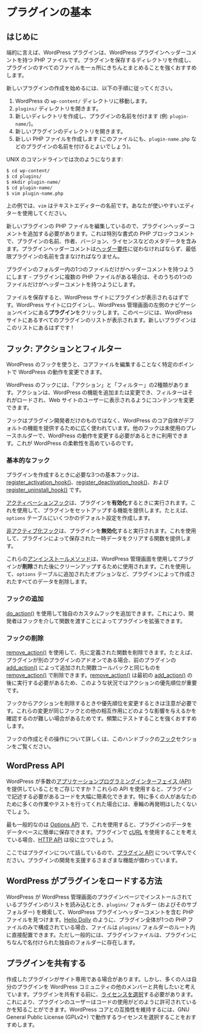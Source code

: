 <!--
# Plugin Basics
-->

# プラグインの基本


<!--
## Getting Started
-->

## はじめに

<!--
At its simplest, a WordPress plugin is a PHP file with a WordPress plugin header comment. It's highly recommended that you create a directory to hold your plugin so that all of your plugin's files are neatly organized in one place.
-->

端的に言えば、WordPress プラグインは、WordPress プラグインヘッダーコメントを持つ PHP ファイルです。プラグインを保存するディレクトリを作成し、プラグインのすべてのファイルを一ヵ所にきちんとまとめることを強くおすすめします。

<!--
To get started creating a new plugin, follow the steps below.
-->

新しいプラグインの作成を始めるには、以下の手順に従ってください。

<!--
1. Navigate to the WordPress installation's `wp-content/` directory.
2. Open the `plugins/` directory.
3. Create a new directory and name it after the plugin (e.g. `plugin-name/`).
4. Open the new plugin's directory.
5. Create a new PHP file (it's also good to name this file after your plugin, e.g. `plugin-name.php`).
-->

1. WordPress の `wp-content/` ディレクトリに移動します。
2. `plugins/` ディレクトリを開きます。
3. 新しいディレクトリを作成し、プラグインの名前を付けます (例: `plugin-name/`)。
4. 新しいプラグインのディレクトリを開きます。
5. 新しい PHP ファイルを作成します (このファイルにも、`plugin-name.php` などのプラグインの名前を付けるとよいでしょう)。

<!--
Here's what the process looks like on the Unix command line:
-->

UNIX のコマンドラインでは次のようになります:

```bash
$ cd wp-content/
$ cd plugins/
$ mkdir plugin-name/
$ cd plugin-name/
$ vim plugin-name.php
```

<!--
In the example above, `vim` is the name of the text editor. Use whichever editor that is comfortable for you.
-->

上の例では、`vim` はテキストエディターの名前です。あなたが使いやすいエディターを使用してください。

<!--
Now that you're editing your new plugin's PHP file, you'll need to add a plugin header comment. This is a specially formatted PHP block comment that contains metadata about the plugin, such as its name, author, version, license, etc. The plugin header comment must comply with the [header requirements](https://developer.wordpress.org/plugins/plugin-basics/header-requirements/), and at the very least, contain the name of the plugin.
-->

新しいプラグインの PHP ファイルを編集しているので、プラグインヘッダーコメントを追加する必要があります。これは特別な書式の PHP ブロックコメントで、プラグインの名前、作者、バージョン、ライセンスなどのメタデータを含みます。プラグインヘッダーコメントは[ヘッダー要件](https://ja.wordpress.org/team/handbook/plugin-development/plugin-basics/header-requirements/)に従わなければならず、最低限プラグインの名前を含まなければなりません。

<!--
Only one file in the plugin's folder should have the header comment — if the plugin has multiple PHP files, only one of those files should have the header comment.
-->

プラグインのフォルダー内の1つのファイルだけがヘッダーコメントを持つようにします - プラグインに複数の PHP ファイルがある場合は、そのうちの1つのファイルだけがヘッダーコメントを持つようにします。

<!--
After you save the file, you should be able to see your plugin listed in your WordPress site. Log in to your WordPress site, and click **Plugins** on the left navigation pane of your WordPress Admin. This page displays a listing of all the plugins your WordPress site has. Your new plugin should now be in that list!
-->

ファイルを保存すると、WordPress サイトにプラグインが表示されるはずです。WordPress サイトにログインし、WordPress 管理画面の左側のナビゲーションペインにある**プラグイン**をクリックします。このページには、WordPress サイトにあるすべてのプラグインのリストが表示されます。新しいプラグインはこのリストにあるはずです !

<!--
## Hooks: Actions and Filters
-->

## フック: アクションとフィルター

<!--
WordPress hooks allow you to tap into WordPress at specific points to change how WordPress behaves without editing any core files.
-->

WordPress のフックを使うと、コアファイルを編集することなく特定のポイントで WordPress の動作を変更できます。

<!--
There are two types of hooks within WordPress: _actions_ and _filters_. Actions allow you to add or change WordPress functionality, while filters allow you to alter content as it is loaded and displayed to the website user.
-->

WordPress のフックには、「アクション」と「フィルター」の2種類があります。アクションは、WordPress の機能を追加または変更でき、フィルターはそれがロードされ、Web サイトのユーザーに表示されるようにコンテンツを変更できます。

<!--
Hooks are not just for plugin developers; hooks are used extensively to provide default functionality by WordPress core itself. Other hooks are unused place holders that are simply available for you to tap into when you need to alter how WordPress works. This is what makes WordPress so flexible.
-->

フックはプラグイン開発者だけのものではなく、WordPress のコア自体がデフォルトの機能を提供するために広く使われています。他のフックは未使用のプレースホルダーで、WordPress の動作を変更する必要があるときに利用できます。これが WordPress の柔軟性を高めているのです。

<!--
### Basic Hooks
-->

### 基本的なフック

<!--
The 3 basic hooks you'll need when creating a plugin are the [register\_activation\_hook()](https://developer.wordpress.org/reference/functions/register_activation_hook/), the [register\_deactivation\_hook()](https://developer.wordpress.org/reference/functions/register_deactivation_hook/), and the [register\_uninstall\_hook()](https://developer.wordpress.org/reference/functions/register_uninstall_hook/).
-->

プラグインを作成するときに必要な3つの基本フックは、[register\_activation\_hook()](https://developer.wordpress.org/reference/functions/register_activation_hook/)、[register\_deactivation\_hook()](https://developer.wordpress.org/reference/functions/register_deactivation_hook/)、および [register\_uninstall\_hook()](https://developer.wordpress.org/reference/functions/register_uninstall_hook/) です。

<!--
The [activation hook](https://developer.wordpress.org/plugins/plugin-basics/activation-deactivation-hooks/) is run when you _activate_ your plugin. You would use this to provide a function to set up your plugin — for example, creating some default settings in the `options` table.
-->

[アクティベーションフック](https://ja.wordpress.org/team/handbook/plugin-development/plugin-basics/activation-deactivation-hooks/)は、プラグインを**有効化**するときに実行されます。これを使用して、プラグインをセットアップする機能を提供します。たとえば、`options` テーブルにいくつかのデフォルト設定を作成します。

<!--
The [deactivation hook](https://developer.wordpress.org/plugins/plugin-basics/activation-deactivation-hooks/) is run when you _deactivate_ your plugin. You would use this to provide a function that clears any temporary data stored by your plugin.
-->

[非アクティブ化フック](https://ja.wordpress.org/team/handbook/plugin-development/plugin-basics/activation-deactivation-hooks/)は、プラグインを**無効化**すると実行されます。これを使用して、プラグインによって保存された一時データをクリアする関数を提供します。

<!--
These [uninstall methods](https://developer.wordpress.org/plugins/plugin-basics/uninstall-methods/) are used to clean up after your plugin is _deleted_ using the WordPress Admin. You would use this to delete all data created by your plugin, such as any options that were added to the `options` table.
-->

これらの[アンインストールメソッド](https://ja.wordpress.org/team/handbook/plugin-development/plugin-basics/uninstall-methods/)は、WordPress 管理画面を使用してプラグインが**削除**された後にクリーンアップするために使用されます。これを使用して、`options` テーブルに追加されたオプションなど、プラグインによって作成されたすべてのデータを削除します。

<!--
### Adding Hooks
-->

### フックの追加

<!--
You can add your own, custom hooks with [do_action()](https://developer.wordpress.org/reference/functions/do_action/) , which will enable developers to extend your plugin by passing functions through your hooks.
-->

[do_action()](https://developer.wordpress.org/reference/functions/do_action/) を使用して独自のカスタムフックを追加できます。これにより、開発者はフックを介して関数を渡すことによってプラグインを拡張できます。

<!--
### Removing Hooks
-->

### フックの削除

<!--
You can also use invoke [remove_action()](https://developer.wordpress.org/reference/functions/remove_action/) to remove a function that was defined earlier. For example, if your plugin is an add-on to another plugin, you can use [remove_action()](https://developer.wordpress.org/reference/functions/remove_action/) with the same function callback that was added by the previous plugin with [add_action()](https://developer.wordpress.org/reference/functions/add_action/). The priority of actions is important in these situations, as [remove_action()](https://developer.wordpress.org/reference/functions/remove_action/) would need to run after the initial [add_action()](https://developer.wordpress.org/reference/functions/add_action/).
-->

[remove_action()](https://developer.wordpress.org/reference/functions/remove_action/) を使用して、先に定義された関数を削除できます。たとえば、プラグインが別のプラグインのアドオンである場合、前のプラグインの [add_action()](https://developer.wordpress.org/reference/functions/add_action/) によって追加された関数コールバックと同じものを [remove_action()](https://developer.wordpress.org/reference/functions/remove_action/) で削除できます。[remove_action()](https://developer.wordpress.org/reference/functions/remove_action/) は最初の [add_action()](https://developer.wordpress.org/reference/functions/add_action/) の後に実行する必要があるため、このような状況ではアクションの優先順位が重要です。

<!--
You should be careful when removing an action from a hook, as well as when altering priorities, because it can be difficult to see how these changes will affect other interactions with the same hook. We highly recommend testing frequently.
-->

フックからアクションを削除するときや優先順位を変更するときは注意が必要です。これらの変更が同じフックとの他の相互作用にどのような影響を与えるかを確認するのが難しい場合があるためです。頻繁にテストすることを強くおすすめします。

<!--
You can learn more about creating hooks and interacting with them in the [Hooks](https://developer.wordpress.org/plugins/hooks/) section of this handbook.
-->

フックの作成とその操作について詳しくは、このハンドブックの[フック](https://ja.wordpress.org/team/handbook/plugin-development/hooks/)セクションをご覧ください。

<!--
## WordPress APIs
-->

## WordPress API

<!--
Did you know that WordPress provides a number of [Application Programming Interfaces (APIs)](https://make.wordpress.org/core/handbook/best-practices/core-apis/)? These APIs can greatly simplify the code you need to write in your plugins. You don't want to reinvent the wheel, especially when so many people have done a lot of the work and testing for you.
-->

WordPress が多数の[アプリケーションプログラミングインターフェイス (API)](https://make.wordpress.org/core/handbook/best-practices/core-apis/) を提供していることをご存じですか ? これらの API を使用すると、プラグインで記述する必要があるコードを大幅に簡素化できます。特に多くの人があなたのために多くの作業やテストを行ってくれた場合には、車輪の再発明はしたくないでしょう。

<!--
The most common one is the [Options API](https://codex.wordpress.org/Options_API), which makes it easy to store data in the database for your plugin. If you're thinking of using [cURL](https://en.wikipedia.org/wiki/CURL) in your plugin, the [HTTP API](https://developer.wordpress.org/plugins/http-api/) might be of interest to you.
-->

最も一般的なのは [Options API](https://codex.wordpress.org/Options_API) で、これを使用すると、プラグインのデータをデータベースに簡単に保存できます。プラグインで [cURL](https://en.wikipedia.org/wiki/CURL) を使用することを考えている場合、[HTTP API](https://ja.wordpress.org/team/handbook/plugin-development/http-api/) は役に立つでしょう。

<!--
Since we're talking about plugins, you'll want to study the [Plugin API](https://codex.wordpress.org/Plugin_API). It has a variety of functions that will assist you in developing plugins.
-->

ここではプラグインについて話しているので、[プラグイン API](https://codex.wordpress.org/Plugin_API) について学んでください。プラグインの開発を支援するさまざまな機能が備わっています。

<!--
## How WordPress Loads Plugins
-->

## WordPress がプラグインをロードする方法

<!--
When WordPress loads the list of installed plugins on the Plugins page of the WordPress Admin, it searches through the `plugins/` folder (and its sub-folders) to find PHP files with WordPress plugin header comments. If your entire plugin consists of just a single PHP file, like [Hello Dolly](https://wordpress.org/plugins/hello-dolly/ "Hello Dolly"), the file could be located directly inside the root of the `plugins/` folder. But more commonly, plugin files will reside in their own folder, named after the plugin.
-->

WordPress が WordPress 管理画面のプラグインページでインストールされているプラグインのリストを読み込むとき、`plugins/` フォルダー (およびそのサブフォルダー) を検索して、WordPress プラグインヘッダーコメントを含む PHP ファイルを見つけます。[Hello Dolly](https://ja.wordpress.org/plugins/hello-dolly/ "Hello Dolly") のように、プラグイン全体が1つの PHP ファイルのみで構成されている場合、ファイルは `plugins/` フォルダーのルート内に直接配置できます。ただし一般的には、プラグインファイルは、プラグインにちなんで名付けられた独自のフォルダーに存在します。

<!--
## Sharing your Plugin
-->

## プラグインを共有する

<!--
Sometimes a plugin you create is just for your site. But many people like to share their plugins with the rest of the WordPress community. Before sharing your plugin, one thing you need to do is [choose a license](https://choosealicense.com/). This lets the user of your plugin know how they are allowed to use your code. To maintain compatibility with WordPress core, it is recommended that you pick a license that works with GNU General Public License (GPLv2+).
-->

作成したプラグインがサイト専用である場合があります。しかし、多くの人は自分のプラグインを WordPress コミュニティの他のメンバーと共有したいと考えています。プラグインを共有する前に、[ライセンスを選択](https://choosealicense.com/)する必要があります。これにより、プラグインのユーザーはコードの使用がどのように許可されているかを知ることができます。WordPress コアとの互換性を維持するには、GNU General Public License (GPLv2+) で動作するライセンスを選択することをおすすめします。
